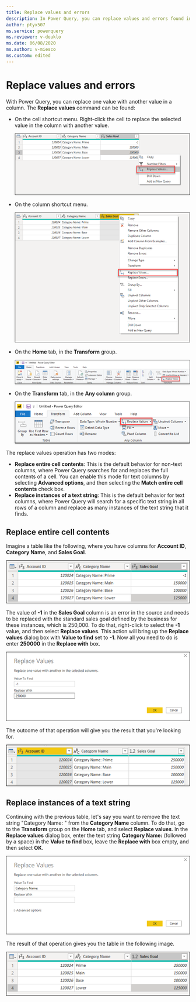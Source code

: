```yaml
---
title: Replace values and errors
description: In Power Query, you can replace values and errors found in one or multiple columns with a value of your choice. This article demonstrates how to do this transformation in Power Query.
author: ptyx507
ms.service: powerquery
ms.reviewer: v-douklo
ms.date: 06/08/2020
ms.author: v-miesco
ms.custom: edited
---
```


# Replace values and errors

With Power Query, you can replace one value with another value in a column. The **Replace values** command can be found:

- On the cell shortcut menu. Right-click the cell to replace the selected value in the column<!--Shouldn't this be "cell"?--> with another value. 

   ![Shortcut menu for replacing the selected value](images/me-replace-values-right-click.png "Shortcut menu for replacing the selected value")

- On the column shortcut menu.

   ![Shortcut menu for replacing the selected column](images/me-replace-values-right-click-column.png "Shortcut menu for replacing the selected column")

- On the **Home** tab, in the **Transform** group.

   ![Replace values on the Home tab](images/me-replace-values-home-tab.png "Replace values on the Home tab")

- On the **Transform** tab, in the **Any column** group.

   ![Replace values on the Transform tab](images/me-replace-values-transform-tab.png "Replace values on the Transform tab")

<!--I lost the story in this section; the following edits are suggested. You don't want to have just one H2, so I promoted the H3s.-->
The replace values operation has two modes:

- **Replace entire cell contents**: This is the default behavior for non-text columns, where Power Query searches for and replaces the full contents of a cell. You can enable this mode for text columns by selecting **Advanced options**, and then selecting the **Match entire cell contents** check box.
- **Replace instances of a text string**: This is the default behavior for text columns, where Power Query will search for a specific text string in all rows of a column and replace as many instances of the text string that it finds.

<!--These next lines seem like a red herring. It looks like they're here just to fully describe the UI, they don't fit in to this example at all. Suggest either incorporating this setting into the story, or deleting.

Advanced options are only available in columns of the Text data type. Within that set of options is the **Replace using special characters** option.

![Replace using special characters option](images/me-replace-values-replace-using-special-characters.png "Replace using special characters option")
-->
## Replace entire cell contents

Imagine a table like the following, where you have columns for **Account ID**, **Category Name**, and **Sales Goal**.

![Initial sample table](images/me-replace-values-original-table.png "needs detailed alt text")

The value of **-1** in the **Sales Goal** column is an error in the source and needs to be replaced with the standard sales goal defined by the business for these instances, which is 250,000. To do that, right-click to select the **-1** value, and then select **Replace values**. This action will bring up the **Replace values** dialog box with **Value to find** set to **-1**. Now all you need to do is enter **250000** in the **Replace with** box.

![Replace values for a non-text column](images/me-replace-values-numeric.png "Replace values for a non-text column")

The outcome of that operation will give you the result that you're looking for.

![Output sample table after values are replaced](images/me-replace-values-original-after-numeric-replace.png "needs detailed alt text")

## Replace instances of a text string

Continuing with the previous table, let's say you want to remove<!--Suggested.--> the text string "Category Name: " from the **Category Name** column. To do that, go to the **Transform** group on the **Home** tab, and select **Replace values**. In the **Replace values** dialog box, enter the text string **Category Name:** (followed by a space) in the **Value to find** box, leave the **Replace with** box empty, and then select **OK**.<!--Suggested.-->

![Replace values for a text column](images/me-replace-values-text.png "Replace values for a text column")

The result of that operation gives you the table in the following image.

![Output sample table after values replaced](images/me-replace-values-final-table.png "needs detailed alt text")
